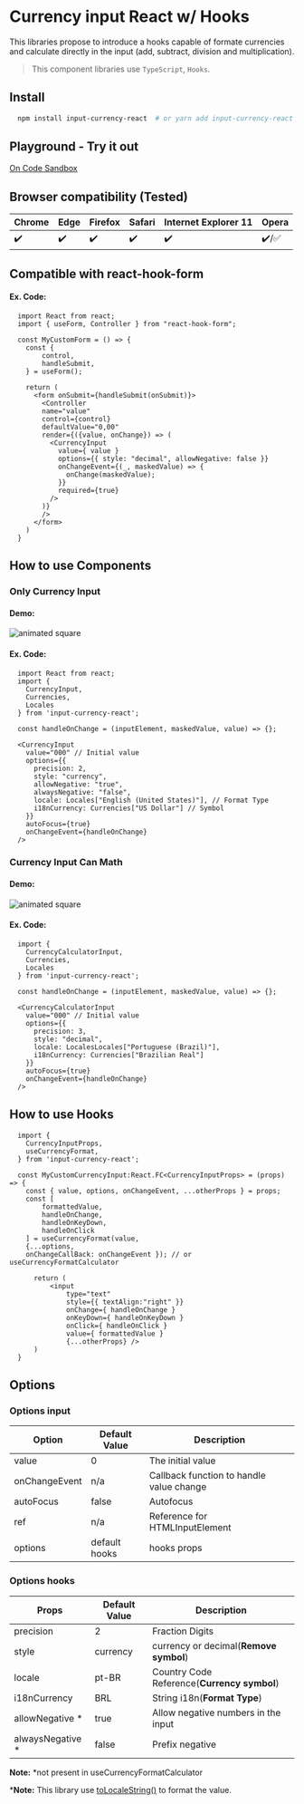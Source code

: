 # Currency input React w/ Hooks

This libraries propose to introduce a hooks capable of formate currencies and calculate directly in the input (add, subtract, division and multiplication).

> This component libraries use `TypeScript`, `Hooks`.

## Install

```bash
  npm install input-currency-react  # or yarn add input-currency-react
```

## Playground - Try it out

[On Code Sandbox](https://codesandbox.io/s/input-currency-react-7vsbo?file=/src/App.tsx)

## Browser compatibility (Tested)

Chrome | Edge | Firefox | Safari | Internet Explorer 11 | Opera |
:------------| :-------------| :-------------| :-------------| :-------------| :-------------| 
:heavy_check_mark: | :heavy_check_mark: | :heavy_check_mark: | :heavy_check_mark: | :heavy_check_mark: | :heavy_check_mark:/:white_check_mark: |

## Compatible with react-hook-form

#### Ex. Code:

```tsx
  import React from react;
  import { useForm, Controller } from "react-hook-form";

  const MyCustomForm = () => {
    const { 
        control,
        handleSubmit, 
    } = useForm();

    return (
      <form onSubmit={handleSubmit(onSubmit)}>
        <Controller
        name="value"
        control={control}
        defaultValue="0,00"
        render={({value, onChange}) => (
          <CurrencyInput 
            value={ value } 
            options={{ style: "decimal", allowNegative: false }}
            onChangeEvent={(_, maskedValue) => { 
              onChange(maskedValue);
            }}
            required={true}
          />
        )}
        />
      </form>
    )
  }
```

## How to use Components

### Only Currency Input

#### Demo:
<a>
  <img src="https://res.cloudinary.com/elderlk/image/upload/v1603408384/react-currency-input/react-currency-input_ese6od.gif" alt="animated square" />
</a>

#### Ex. Code:

```tsx
  import React from react;
  import { 
    CurrencyInput, 
    Currencies, 
    Locales 
  } from 'input-currency-react';

  const handleOnChange = (inputElement, maskedValue, value) => {};

  <CurrencyInput 
    value="000" // Initial value
    options={{ 
      precision: 2,
      style: "currency",
      allowNegative: "true",
      alwaysNegative: "false",
      locale: Locales["English (United States)"], // Format Type
      i18nCurrency: Currencies["US Dollar"] // Symbol
    }}
    autoFocus={true}
    onChangeEvent={handleOnChange}
  />
```
### Currency Input Can Math

#### Demo:

<a>
  <img src="https://res.cloudinary.com/elderlk/image/upload/v1603407710/react-currency-input/react-currency-input-math_sh64fv.gif" alt="animated square" />
</a>

#### Ex. Code:

```tsx
  import { 
    CurrencyCalculatorInput, 
    Currencies, 
    Locales 
  } from 'input-currency-react';

  const handleOnChange = (inputElement, maskedValue, value) => {};

  <CurrencyCalculatorInput 
    value="000" // Initial value
    options={{ 
      precision: 3,
      style: "decimal",
      locale: LocalesLocales["Portuguese (Brazil)"], 
      i18nCurrency: Currencies["Brazilian Real"]
    }}
    autoFocus={true}
    onChangeEvent={handleOnChange}
  />
```

## How to use Hooks

```tsx
  import { 
    CurrencyInputProps, 
    useCurrencyFormat, 
  } from 'input-currency-react';

  const MyCustomCurrencyInput:React.FC<CurrencyInputProps> = (props) => {
    const { value, options, onChangeEvent, ...otherProps } = props;
    const [
        formattedValue, 
        handleOnChange,
        handleOnKeyDown, 
        handleOnClick 
    ] = useCurrencyFormat(value, 
    {...options, 
    onChangeCallBack: onChangeEvent }); // or useCurrencyFormatCalculator

      return (
          <input 
              type="text" 
              style={{ textAlign:"right" }}
              onChange={ handleOnChange }
              onKeyDown={ handleOnKeyDown }
              onClick={ handleOnClick }
              value={ formattedValue }
              {...otherProps} />
      )
  }
```

## Options

### Options input

Option            | Default Value | Description
----------------- | ------------- | -----------------------------------------------------------------------------
value             | 0             | The initial value
onChangeEvent     | n/a           | Callback function to handle value change
autoFocus         | false         | Autofocus
ref               | n/a           | Reference for HTMLInputElement 
options           | default hooks | hooks props


### Options hooks

Props             | Default Value | Description
----------------- | ------------- | -----------------------------------------------------------------------------
precision         | 2             | Fraction Digits 
style             | currency      | currency or decimal(**Remove symbol**)
locale            | pt-BR         | Country Code Reference(**Currency symbol**) 
i18nCurrency      | BRL           | String i18n(**Format Type**)
allowNegative *   | true          | Allow negative numbers in the input
alwaysNegative *  | false         | Prefix negative  

**Note:** *not present in useCurrencyFormatCalculator

***Note:**  This library use [toLocaleString()](https://developer.mozilla.org/pt-BR/docs/Web/JavaScript/Reference/Global_Objects/Number/toLocaleString) to format the value.
